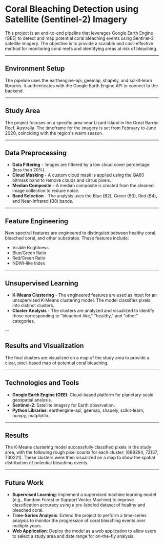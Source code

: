 # Coral Bleaching Detection using Satellite (Sentinel-2) Imagery

This project is an end-to-end pipeline that leverages Google Earth Engine (GEE) to detect and map potential coral bleaching events using Sentinel-2 satellite imagery. The objective is to provide a scalable and cost-effective method for monitoring coral reefs and identifying areas at risk of bleaching.

---

## Environment Setup
The pipeline uses the earthengine-api, geemap, shapely, and scikit-learn libraries. It authenticates with the Google Earth Engine API to connect to the backend.

---

## Study Area
The project focuses on a specific area near Lizard Island in the Great Barrier Reef, Australia. The timeframe for the imagery is set from February to June 2020, coinciding with the region's warm season.

---

## Data Preprocessing
- **Data Filtering** - Images are filtered by a low cloud cover percentage (less than 20%).
- **Cloud Masking** - A custom cloud mask is applied using the QA60 bitmask band to remove clouds and cirrus pixels.
- **Median Composite** - A median composite is created from the cleaned image collection to reduce noise.
- **Band Selection** - The analysis uses the Blue (B2), Green (B3), Red (B4), and Near-Infrared (B8) bands.

--- 

## Feature Engineering
New spectral features are engineered to distinguish between healthy coral, bleached coral, and other substrates. These features include:
- Visible Brightness
- Blue/Green Ratio
- Red/Green Ratio
- NDWI-like Index

---

## Unsupervised Learning
- **K-Means Clustering** - The engineered features are used as input for an unsupervised K-Means clustering model. The model classifies pixels into distinct clusters.
- **Cluster Analysis** - The clusters are analyzed and visualized to identify those corresponding to "bleached-like," "healthy," and "other" categories.

--

## Results and Visualization
The final clusters are visualized on a map of the study area to provide a clear, pixel-based map of potential coral bleaching.

--- 

## Technologies and Tools
- **Google Earth Engine (GEE)**: Cloud-based platform for planetary-scale geospatial analysis.
- **Sentinel-2**: Satellite imagery for Earth observation.
- **Python Libraries**: earthengine-api, geemap, shapely, scikit-learn, numpy, matplotlib.

---

## Results
The K-Means clustering model successfully classified pixels in the study area, with the following rough pixel counts for each cluster: [689284, 72137, 730221]. These clusters were then visualized on a map to show the spatial distribution of potential bleaching events.

---

## Future Work
- **Supervised Learning**: Implement a supervised machine learning model (e.g., Random Forest or Support Vector Machine) to improve classification accuracy using a pre-labeled dataset of healthy and bleached coral.
- **Time-Series Analysis**: Extend the project to perform a time-series analysis to monitor the progression of coral bleaching events over multiple years.
- **Web Application**: Deploy the model as a web application to allow users to select a study area and date range for on-the-fly analysis.
